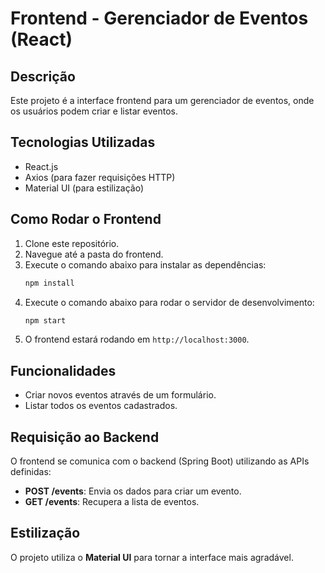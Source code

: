 # Frontend - Gerenciador de Eventos (React)

## Descrição
Este projeto é a interface frontend para um gerenciador de eventos, onde os usuários podem criar e listar eventos.

## Tecnologias Utilizadas
- React.js
- Axios (para fazer requisições HTTP)
- Material UI (para estilização)

## Como Rodar o Frontend
1. Clone este repositório.
2. Navegue até a pasta do frontend.
3. Execute o comando abaixo para instalar as dependências:
    ```bash
    npm install
    ```
4. Execute o comando abaixo para rodar o servidor de desenvolvimento:
    ```bash
    npm start
    ```
5. O frontend estará rodando em `http://localhost:3000`.

## Funcionalidades
- Criar novos eventos através de um formulário.
- Listar todos os eventos cadastrados.

## Requisição ao Backend
O frontend se comunica com o backend (Spring Boot) utilizando as APIs definidas:
- **POST /events**: Envia os dados para criar um evento.
- **GET /events**: Recupera a lista de eventos.

## Estilização
O projeto utiliza o **Material UI** para tornar a interface mais agradável.